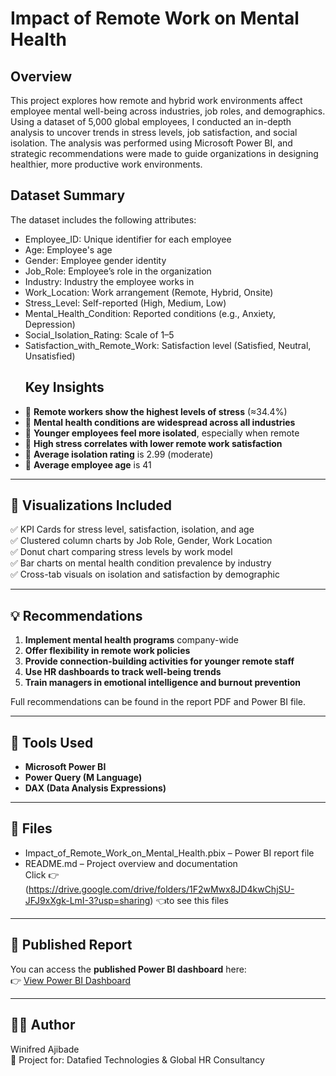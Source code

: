 # Impact of Remote Work on Mental Health
## Overview
This project explores how remote and hybrid work environments affect employee mental well-being across industries, job roles, and demographics. Using a dataset of 5,000 global employees, I conducted an in-depth analysis to uncover trends in stress levels, job satisfaction, and social isolation.
The analysis was performed using Microsoft Power BI, and strategic recommendations were made to guide organizations in designing healthier, more productive work environments.
## Dataset Summary
The dataset includes the following attributes:
- Employee_ID: Unique identifier for each employee
- Age: Employee's age
- Gender: Employee gender identity
- Job_Role: Employee’s role in the organization
- Industry: Industry the employee works in
- Work_Location: Work arrangement (Remote, Hybrid, Onsite)
- Stress_Level: Self-reported (High, Medium, Low)
- Mental_Health_Condition: Reported conditions (e.g., Anxiety, Depression)
- Social_Isolation_Rating: Scale of 1–5
- Satisfaction_with_Remote_Work: Satisfaction level (Satisfied, Neutral, Unsatisfied)
  ## Key Insights
- 🔹 **Remote workers show the highest levels of stress** (≈34.4%)
- 🔹 **Mental health conditions are widespread across all industries**
- 🔹 **Younger employees feel more isolated**, especially when remote
- 🔹 **High stress correlates with lower remote work satisfaction**
- 🔹 **Average isolation rating** is 2.99 (moderate)
- 🔹 **Average employee age** is 41

---

## 📌 Visualizations Included

✅ KPI Cards for stress level, satisfaction, isolation, and age  
✅ Clustered column charts by Job Role, Gender, Work Location  
✅ Donut chart comparing stress levels by work model  
✅ Bar charts on mental health condition prevalence by industry  
✅ Cross-tab visuals on isolation and satisfaction by demographic

---

## 💡 Recommendations

1. **Implement mental health programs** company-wide
2. **Offer flexibility in remote work policies**
3. **Provide connection-building activities for younger remote staff**
4. **Use HR dashboards to track well-being trends**
5. **Train managers in emotional intelligence and burnout prevention**

Full recommendations can be found in the report PDF and Power BI file.

---

## 🧰 Tools Used

- **Microsoft Power BI**
- **Power Query (M Language)**
- **DAX (Data Analysis Expressions)**

---

## 📁 Files

- Impact_of_Remote_Work_on_Mental_Health.pbix – Power BI report file  
- README.md – Project overview and documentation  
Click 👉(https://drive.google.com/drive/folders/1F2wMwx8JD4kwChjSU-JFJ9xXgk-LmI-3?usp=sharing) 👈to see this files
---

## 🔗 Published Report

You can access the **published Power BI dashboard** here:  
👉 [View Power BI Dashboard](https://your-published-link-here.com)

---

## 👩‍💼 Author

Winifred Ajibade   
📝 Project for: Datafied Technologies & Global HR Consultancy
